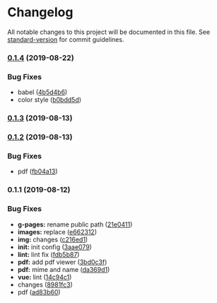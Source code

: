 # Changelog

All notable changes to this project will be documented in this file. See [standard-version](https://github.com/conventional-changelog/standard-version) for commit guidelines.

### [0.1.4](https://github.com/IvanSotelo/VDocViewer/compare/v0.1.3...v0.1.4) (2019-08-22)


### Bug Fixes

* babel ([4b5d4b6](https://github.com/IvanSotelo/VDocViewer/commit/4b5d4b6))
* color style ([b0bdd5d](https://github.com/IvanSotelo/VDocViewer/commit/b0bdd5d))



### [0.1.3](https://github.com/IvanSotelo/VDocViewer/compare/v0.1.2...v0.1.3) (2019-08-13)



### [0.1.2](https://github.com/IvanSotelo/VDocViewer/compare/v0.1.1...v0.1.2) (2019-08-13)


### Bug Fixes

* pdf ([fb04a13](https://github.com/IvanSotelo/VDocViewer/commit/fb04a13))



### 0.1.1 (2019-08-12)


### Bug Fixes

* **g-pages:** rename public path ([21e0411](https://github.com/IvanSotelo/VDocViewer/commit/21e0411))
* **images:** replace ([e662312](https://github.com/IvanSotelo/VDocViewer/commit/e662312))
* **img:** changes ([c216ed1](https://github.com/IvanSotelo/VDocViewer/commit/c216ed1))
* **init:** init config ([3aae079](https://github.com/IvanSotelo/VDocViewer/commit/3aae079))
* **lint:** lint fix ([fdb5b87](https://github.com/IvanSotelo/VDocViewer/commit/fdb5b87))
* **pdf:** add pdf viewer ([3bd0c3f](https://github.com/IvanSotelo/VDocViewer/commit/3bd0c3f))
* **pdf:** mime and name ([da369d1](https://github.com/IvanSotelo/VDocViewer/commit/da369d1))
* **vue:** lint ([14c94c1](https://github.com/IvanSotelo/VDocViewer/commit/14c94c1))
* changes ([8981fc3](https://github.com/IvanSotelo/VDocViewer/commit/8981fc3))
* pdf ([ad83b60](https://github.com/IvanSotelo/VDocViewer/commit/ad83b60))

